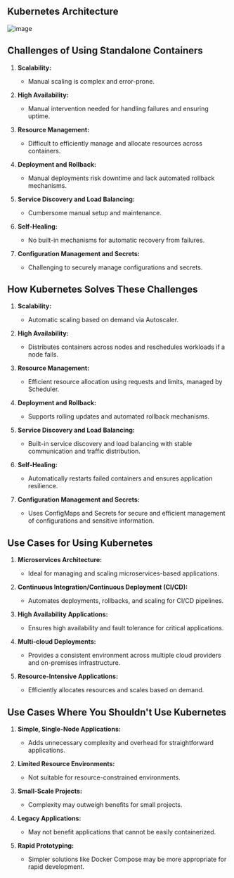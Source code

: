 ## Kubernetes Architecture

![image](https://res.cloudinary.com/diwerulix/image/upload/v1719483761/kubernets_architecure_uwurew.png)


## Challenges of Using Standalone Containers

1. **Scalability:**
   - Manual scaling is complex and error-prone.

2. **High Availability:**
   - Manual intervention needed for handling failures and ensuring uptime.

3. **Resource Management:**
   - Difficult to efficiently manage and allocate resources across containers.

4. **Deployment and Rollback:**
   - Manual deployments risk downtime and lack automated rollback mechanisms.

5. **Service Discovery and Load Balancing:**
   - Cumbersome manual setup and maintenance.

6. **Self-Healing:**
   - No built-in mechanisms for automatic recovery from failures.

7. **Configuration Management and Secrets:**
   - Challenging to securely manage configurations and secrets.

## How Kubernetes Solves These Challenges

1. **Scalability:**
   - Automatic scaling based on demand via Autoscaler.

2. **High Availability:**
   - Distributes containers across nodes and reschedules workloads if a node fails.

3. **Resource Management:**
   - Efficient resource allocation using requests and limits, managed by Scheduler.

4. **Deployment and Rollback:**
   - Supports rolling updates and automated rollback mechanisms.

5. **Service Discovery and Load Balancing:**
   - Built-in service discovery and load balancing with stable communication and traffic distribution.

6. **Self-Healing:**
   - Automatically restarts failed containers and ensures application resilience.

7. **Configuration Management and Secrets:**
   - Uses ConfigMaps and Secrets for secure and efficient management of configurations and sensitive information.

## Use Cases for Using Kubernetes

1. **Microservices Architecture:**
   - Ideal for managing and scaling microservices-based applications.

2. **Continuous Integration/Continuous Deployment (CI/CD):**
   - Automates deployments, rollbacks, and scaling for CI/CD pipelines.

3. **High Availability Applications:**
   - Ensures high availability and fault tolerance for critical applications.

4. **Multi-cloud Deployments:**
   - Provides a consistent environment across multiple cloud providers and on-premises infrastructure.

5. **Resource-Intensive Applications:**
   - Efficiently allocates resources and scales based on demand.

## Use Cases Where You Shouldn't Use Kubernetes

1. **Simple, Single-Node Applications:**
   - Adds unnecessary complexity and overhead for straightforward applications.

2. **Limited Resource Environments:**
   - Not suitable for resource-constrained environments.

3. **Small-Scale Projects:**
   - Complexity may outweigh benefits for small projects.

4. **Legacy Applications:**
   - May not benefit applications that cannot be easily containerized.

5. **Rapid Prototyping:**
   - Simpler solutions like Docker Compose may be more appropriate for rapid development.
